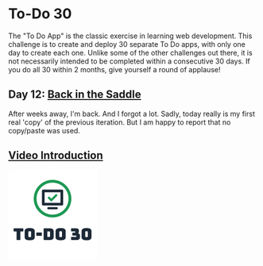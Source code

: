 # To-Do 30

The "To Do App" is the classic exercise in learning web development. This challenge is to create and deploy 30 separate To Do apps, with only one day to create each one. Unlike some of the other challenges out there, it is not necessarily intended to be completed within a consecutive 30 days. If you do all 30 within 2 months, give yourself a round of applause!

## Day 12: [Back in the Saddle](https://todo30.com/12/)

After weeks away, I'm back. And I forgot a lot. Sadly, today really is my first real 'copy' of the previous iteration. But I am happy to report that no copy/paste was used.

## [Video Introduction](https://youtu.be/rQr4AVyOf5o)

![To-Do 30](https://github.com/ejw773/to-do-30/blob/main/public/to-do-30-flattened.png)
